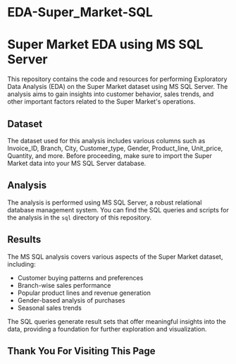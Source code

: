 # EDA-Super_Market-SQL

# Super Market EDA using MS SQL Server



This repository contains the code and resources for performing Exploratory Data Analysis (EDA) on the Super Market dataset using MS SQL Server. The analysis aims to gain insights into customer behavior, sales trends, and other important factors related to the Super Market's operations.

## Dataset

The dataset used for this analysis includes various columns such as Invoice_ID, Branch, City, Customer_type, Gender, Product_line, Unit_price, Quantity, and more. Before proceeding, make sure to import the Super Market data into your MS SQL Server database.

## Analysis

The analysis is performed using MS SQL Server, a robust relational database management system. You can find the SQL queries and scripts for the analysis in the `sql` directory of this repository. 

## Results

The MS SQL analysis covers various aspects of the Super Market dataset, including:

- Customer buying patterns and preferences
- Branch-wise sales performance
- Popular product lines and revenue generation
- Gender-based analysis of purchases
- Seasonal sales trends

The SQL queries generate result sets that offer meaningful insights into the data, providing a foundation for further exploration and visualization.

## Thank You For Visiting This Page
